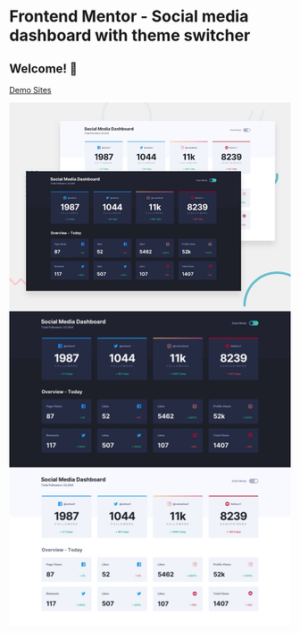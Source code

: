 # Frontend Mentor - Social media dashboard with theme switcher

## Welcome! 👋

[Demo Sites](https://yudi7ll.github.io/social-media-dashboard/)

![desktop-preview](./design/desktop-preview.jpg)
![desktop-design-dark](./design/desktop-design-dark.jpg)
![desktop-design-light](./design/desktop-design-light.jpg)
